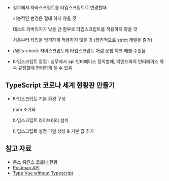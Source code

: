 - 실무에서 자바스크립트를 타입스크립트로 변경할때

    기능적인 변경은 절대 하지 않을 것

    테스트 커버리지가 낮을 땐 함부로 타입스크립트를 적용하지 않을 것

    처음부터 타입을 엄격하게 적용하지 않을 것 (점진적으로 strict 레벨을 증가)

- //@ts-check 자바스크립트에 타입스크립트 처럼 문법 체크 해볼 수있음

- 타입스크립트 장점 : 실무에서 api 인터페이스 정의할때, 백엔드와의 인터페이스 약속 규정할때 편리하게 쓸 수 있음

## TypeScript 코로나 세계 현황판 만들기

- 타입스크립트 기본 환경 구성

    npm 초기화

    타입스크립트 라이브러리 설치

    타입스크립트 설정 파일 생성 & 기본 값 추가

## 참고 자료

- [존스 홉킨스 코로나 현황](https://www.arcgis.com/apps/opsdashboard/index.html#/bda7594740fd40299423467b48e9ecf6)
- [Postman API](https://documenter.getpostman.com/view/10808728/SzS8rjbc?version=latest#27454960-ea1c-4b91-a0b6-0468bb4e6712)
- [Type Vue without Typescript](https://blog.usejournal.com/type-vue-without-typescript-b2b49210f0b)
